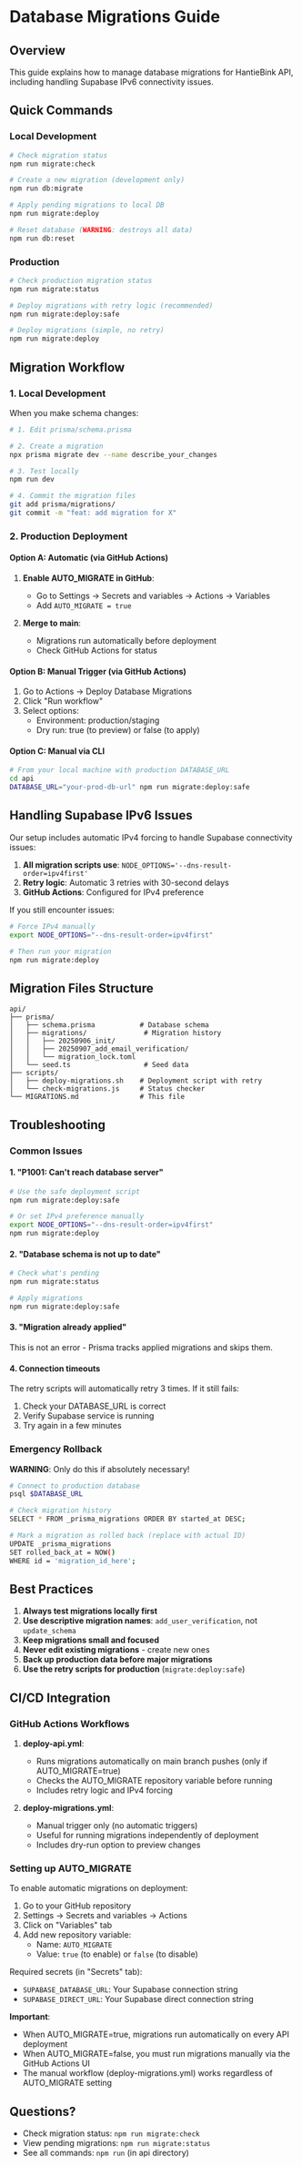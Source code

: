 # Database Migrations Guide

## Overview

This guide explains how to manage database migrations for HantieBink API, including handling Supabase IPv6 connectivity issues.

## Quick Commands

### Local Development

```bash
# Check migration status
npm run migrate:check

# Create a new migration (development only)
npm run db:migrate

# Apply pending migrations to local DB
npm run migrate:deploy

# Reset database (WARNING: destroys all data)
npm run db:reset
```

### Production

```bash
# Check production migration status
npm run migrate:status

# Deploy migrations with retry logic (recommended)
npm run migrate:deploy:safe

# Deploy migrations (simple, no retry)
npm run migrate:deploy
```

## Migration Workflow

### 1. Local Development

When you make schema changes:

```bash
# 1. Edit prisma/schema.prisma

# 2. Create a migration
npx prisma migrate dev --name describe_your_changes

# 3. Test locally
npm run dev

# 4. Commit the migration files
git add prisma/migrations/
git commit -m "feat: add migration for X"
```

### 2. Production Deployment

#### Option A: Automatic (via GitHub Actions)

1. **Enable AUTO_MIGRATE in GitHub**:
   - Go to Settings → Secrets and variables → Actions → Variables
   - Add `AUTO_MIGRATE = true`

2. **Merge to main**:
   - Migrations run automatically before deployment
   - Check GitHub Actions for status

#### Option B: Manual Trigger (via GitHub Actions)

1. Go to Actions → Deploy Database Migrations
2. Click "Run workflow"
3. Select options:
   - Environment: production/staging
   - Dry run: true (to preview) or false (to apply)

#### Option C: Manual via CLI

```bash
# From your local machine with production DATABASE_URL
cd api
DATABASE_URL="your-prod-db-url" npm run migrate:deploy:safe
```

## Handling Supabase IPv6 Issues

Our setup includes automatic IPv4 forcing to handle Supabase connectivity issues:

1. **All migration scripts use**: `NODE_OPTIONS='--dns-result-order=ipv4first'`
2. **Retry logic**: Automatic 3 retries with 30-second delays
3. **GitHub Actions**: Configured for IPv4 preference

If you still encounter issues:

```bash
# Force IPv4 manually
export NODE_OPTIONS="--dns-result-order=ipv4first"

# Then run your migration
npm run migrate:deploy
```

## Migration Files Structure

```
api/
├── prisma/
│   ├── schema.prisma           # Database schema
│   ├── migrations/              # Migration history
│   │   ├── 20250906_init/
│   │   ├── 20250907_add_email_verification/
│   │   └── migration_lock.toml
│   └── seed.ts                  # Seed data
├── scripts/
│   ├── deploy-migrations.sh    # Deployment script with retry
│   └── check-migrations.js     # Status checker
└── MIGRATIONS.md               # This file
```

## Troubleshooting

### Common Issues

#### 1. "P1001: Can't reach database server"

```bash
# Use the safe deployment script
npm run migrate:deploy:safe

# Or set IPv4 preference manually
export NODE_OPTIONS="--dns-result-order=ipv4first"
npm run migrate:deploy
```

#### 2. "Database schema is not up to date"

```bash
# Check what's pending
npm run migrate:status

# Apply migrations
npm run migrate:deploy:safe
```

#### 3. "Migration already applied"

This is not an error - Prisma tracks applied migrations and skips them.

#### 4. Connection timeouts

The retry scripts will automatically retry 3 times. If it still fails:

1. Check your DATABASE_URL is correct
2. Verify Supabase service is running
3. Try again in a few minutes

### Emergency Rollback

**WARNING**: Only do this if absolutely necessary!

```bash
# Connect to production database
psql $DATABASE_URL

# Check migration history
SELECT * FROM _prisma_migrations ORDER BY started_at DESC;

# Mark a migration as rolled back (replace with actual ID)
UPDATE _prisma_migrations
SET rolled_back_at = NOW()
WHERE id = 'migration_id_here';
```

## Best Practices

1. **Always test migrations locally first**
2. **Use descriptive migration names**: `add_user_verification`, not `update_schema`
3. **Keep migrations small and focused**
4. **Never edit existing migrations** - create new ones
5. **Back up production data before major migrations**
6. **Use the retry scripts for production** (`migrate:deploy:safe`)

## CI/CD Integration

### GitHub Actions Workflows

1. **deploy-api.yml**:
   - Runs migrations automatically on main branch pushes (only if AUTO_MIGRATE=true)
   - Checks the AUTO_MIGRATE repository variable before running
   - Includes retry logic and IPv4 forcing

2. **deploy-migrations.yml**:
   - Manual trigger only (no automatic triggers)
   - Useful for running migrations independently of deployment
   - Includes dry-run option to preview changes

### Setting up AUTO_MIGRATE

To enable automatic migrations on deployment:

1. Go to your GitHub repository
2. Settings → Secrets and variables → Actions
3. Click on "Variables" tab
4. Add new repository variable:
   - Name: `AUTO_MIGRATE`
   - Value: `true` (to enable) or `false` (to disable)

Required secrets (in "Secrets" tab):

- `SUPABASE_DATABASE_URL`: Your Supabase connection string
- `SUPABASE_DIRECT_URL`: Your Supabase direct connection string

**Important**:

- When AUTO_MIGRATE=true, migrations run automatically on every API deployment
- When AUTO_MIGRATE=false, you must run migrations manually via the GitHub Actions UI
- The manual workflow (deploy-migrations.yml) works regardless of AUTO_MIGRATE setting

## Questions?

- Check migration status: `npm run migrate:check`
- View pending migrations: `npm run migrate:status`
- See all commands: `npm run` (in api directory)
